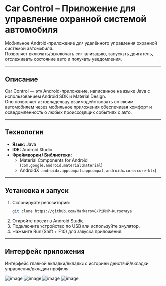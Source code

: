 # Car Control – Приложение для управление охранной системой автомобиля
Мобильное Android-приложение для удалённого управления охранной системой автомобиля.  
Позволяет включать/выключать сигнализацию, запускать двигатель, отслеживать состояние авто и получать уведомления.

---

## Описание

Car Control — это Android-приложение, написанное на языке Java с использованием Android SDK и Material Design.  
Оно позволяет автовладельцу взаимодействовать со своим автомобилем через мобильное приложения обеспечивая комфорт и осведомлённость о любых происходящих событиях с авто.

---

## Технологии

- **Язык:** Java
- **IDE:** Android Studio
- **Фреймворки / Библиотеки:**
  - Material Components for Android (`com.google.android.material:material`)
  - AndroidX (`androidx.appcompat:appcompat`, `androidx.core:core-ktx`)

---

## Установка и запуск

1. Склонируйте репозиторий:
   ```bash
   git clone https://github.com/Markarov8/PiRMP-Kursovaya
2. Откройте проект в Android Studio.
3. Подключите устройство по USB или используйте эмулятор.
4. Нажмите Run (Shift + F10) для запуска приложения.

---


##  Интерфейс приложения

Интерфейс главной вкладки/вкладки с историей действий/вкладки управления/вкладки профиля

![image](https://github.com/user-attachments/assets/511c9d67-c055-4305-b722-717f21001936)
![image](https://github.com/user-attachments/assets/9b3f937e-cc68-4ead-9893-c6d5f539939d)
![image](https://github.com/user-attachments/assets/08cbc412-58b9-4fbc-bcc0-72b5011bc959)
![image](https://github.com/user-attachments/assets/f10148c6-396c-45dd-8123-77e8316325f4)


